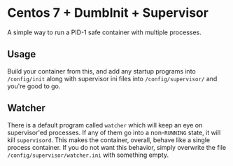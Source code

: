 # Centos 7 + DumbInit + Supervisor

A simple way to run a PID-1 safe container with multiple processes.

## Usage

Build your container from this, and add any startup programs into `/config/init` along with supervisor ini files into `/config/supervisor/` and you're good to go.

## Watcher

There is a default program called `watcher` which will keep an eye on supervisor'ed processes. If any of them go into a non-`RUNNING` state, it will kill `supervisord`. This makes the container, overall, behave like a single process container. If you do not want this behavior, simply overwrite the file `/config/supervisor/watcher.ini` with something empty.
